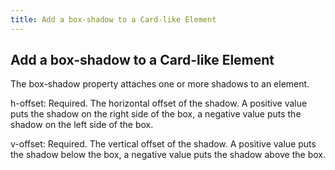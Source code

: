 ```yaml
---
title: Add a box-shadow to a Card-like Element
---
```

## Add a box-shadow to a Card-like Element

The box-shadow property attaches one or more shadows to an element.

h-offset: Required. The horizontal offset of the shadow. A positive value puts the shadow on the right side of the box, a negative value puts the shadow on the left side of the box.

v-offset: Required. The vertical offset of the shadow. A positive value puts the shadow below the box, a negative value puts the shadow above the box.
